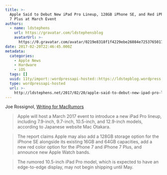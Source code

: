 ```yaml
---
title: >-
  Apple Said to Debut New iPad Pro Lineup, 128GB iPhone SE, and Red iPhone 7 and
  7 Plus at March Event
authors:
  - name: ldstephens
    url: https://gravatar.com/ldstephensblog
    avatarUrl: >-
      https://0.gravatar.com/avatar/0219e8318f1f4229ebe26084e7253765017f43ca0c631be37dc6d0b8ad6e40a4?s=96&d=identicon&r=G
date: 2017-02-20T22:46:45.000Z
metadata:
  categories:
    - Apple News
    - Hardware
    - iOS
  tags: []
  uuid: 11ty/import::wordpressapi-hosted::https://ldstepblog.wordpress.com/?p=262
  type: wordpressapi-hosted
  url: >-
    http://ldstephens.net/2017/02/20/apple-said-to-debut-new-ipad-pro-lineup-128gb-iphone-se-and-red-iphone-7-and-7-plus-at-march-event-mac-rumors-2/
---
```

Joe Rossignol, [Writing for MacRumors](https://www.macrumors.com/2017/02/20/ipad-pro-march-event-128gb-iphone-se/)

> Apple will host a March 2017 event to introduce a new iPad Pro lineup, including 7.9-inch, 9.7-inch, 10.5-inch, and 12.9-inch models, according to Japanese website Mac Otakara.

> The report claims Apple may also add a 128GB storage option for the iPhone SE alongside its existing 16GB and 64GB capacities, add a new red color option for the iPhone 7 and iPhone 7 Plus, and announce new Apple Watch bands.

> The rumored 10.5-inch iPad Pro model, which is expected to have an edge-to-edge display, may not begin shipping until May.